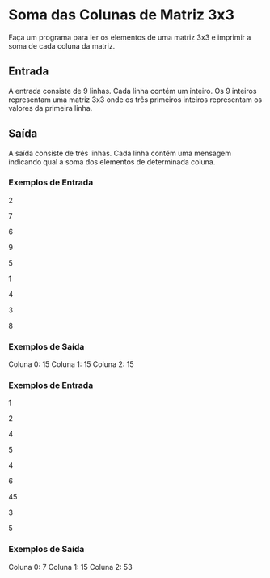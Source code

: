 # Soma das Colunas de Matriz 3x3
Faça um programa para ler os elementos de uma matriz 3x3 e imprimir a soma de cada coluna da matriz.

## Entrada
A entrada consiste de 9 linhas. Cada linha contém um inteiro. Os 9 inteiros representam uma matriz 3x3 onde os três primeiros inteiros representam os valores da primeira linha.

## Saída
A saída consiste de três linhas. Cada linha contém uma mensagem indicando qual a soma dos elementos de determinada coluna.

### Exemplos de Entrada
2

7

6

9

5

1

4

3

8

### Exemplos de Saída
Coluna 0: 15
Coluna 1: 15
Coluna 2: 15

### Exemplos de Entrada
1

2

4

5

4

6

45

3

5

### Exemplos de Saída
Coluna 0: 7
Coluna 1: 15
Coluna 2: 53